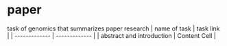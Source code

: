 # paper
task of genomics that summarizes paper research
| name of task  | task link |
| ------------- | ------------- |
| abstract and introduction  | Content Cell  |
